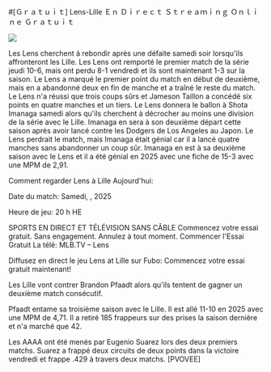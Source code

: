 #[Ｇｒａｔｕｉｔ] Lens-Lille Ｅｎ Ｄｉｒｅｃｔ Ｓｔｒｅａｍｉｎｇ Ｏｎｌｉｎｅ Ｇｒａｔｕｉｔ  
  
  
[![](https://i.imgur.com/qSNzIqt.png)](https://movie.rssnews.media/GVxBxqmrs.php)  
  
Les Lens cherchent à rebondir après une défaite samedi soir lorsqu'ils affronteront les Lille. Les Lens ont remporté le premier match de la série jeudi 10-6, mais ont perdu 8-1 vendredi et ils sont maintenant 1-3 sur la saison. Le Lens a marqué le premier point du match en début de deuxième, mais en a abandonné deux en fin de manche et a traîné le reste du match. Le Lens n'a réussi que trois coups sûrs et Jameson Taillon a concédé six points en quatre manches et un tiers. Le Lens donnera le ballon à Shota Imanaga samedi alors qu'ils cherchent à décrocher au moins une division de la série avec le Lille. Imanaga en sera à son deuxième départ cette saison après avoir lancé contre les Dodgers de Los Angeles au Japon. Le Lens perdrait le match, mais Imanaga était génial car il a lancé quatre manches sans abandonner un coup sûr. Imanaga en est à sa deuxième saison avec le Lens et il a été génial en 2025 avec une fiche de 15-3 avec une MPM de 2,91.

Comment regarder Lens à Lille Aujourd'hui:

Date du match: Samedi, , 2025

Heure de jeu: 20 h HE

SPORTS EN DIRECT ET TÉLÉVISION SANS CÂBLE
Commencez votre essai gratuit. Sans engagement. Annulez à tout moment.
Commencer l'Essai Gratuit
La télé: MLB.TV – Lens

Diffusez en direct le jeu Lens at Lille sur Fubo: Commencez votre essai gratuit maintenant!

Les Lille vont contrer Brandon Pfaadt alors qu'ils tentent de gagner un deuxième match consécutif.

Pfaadt entame sa troisième saison avec le Lille. Il est allé 11-10 en 2025 avec une MPM de 4,71. Il a retiré 185 frappeurs sur des prises la saison dernière et n'a marché que 42.

Les AAAA ont été menés par Eugenio Suarez lors des deux premiers matchs. Suarez a frappé deux circuits de deux points dans la victoire vendredi et frappe .429 à travers deux matchs. [PVOVEE]